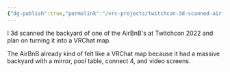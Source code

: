 ```yaml
---
{"dg-publish":true,"permalink":"/vrc-projects/twitchcon-3d-scanned-air-bn-b-map/","dgHomeLink":true,"dgPassFrontmatter":false,"dgShowBacklinks":true,"dgShowLocalGraph":true}
---
```


I 3d scanned the backyard of one of the AirBnB's at Twitchcon 2022 and plan on turning it into a VRChat map.

The AirBnB already kind of felt like a VRChat map because it had a massive backyard with a mirror, pool table, connect 4, and video screens.